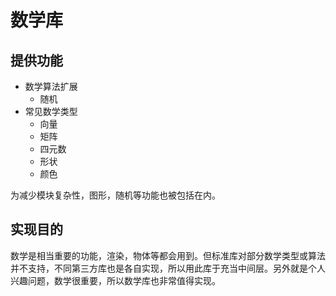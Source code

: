 ﻿# 数学库
## 提供功能
- 数学算法扩展
  - 随机
- 常见数学类型
  - 向量
  - 矩阵
  - 四元数
  - 形状
  - 颜色

为减少模块复杂性，图形，随机等功能也被包括在内。

## 实现目的
数学是相当重要的功能，渲染，物体等都会用到。但标准库对部分数学类型或算法并不支持，不同第三方库也是各自实现，所以用此库于充当中间层。另外就是个人兴趣问题，数学很重要，所以数学库也非常值得实现。